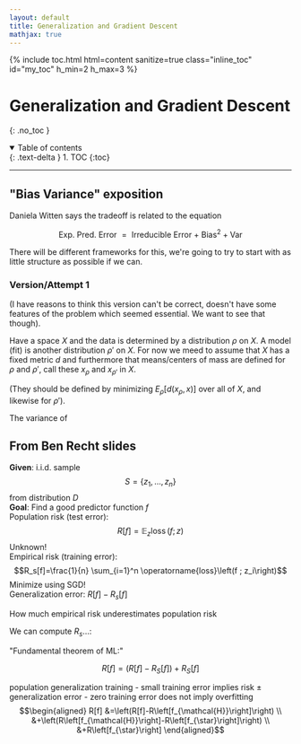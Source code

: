 ```yaml
---
layout: default
title: Generalization and Gradient Descent
mathjax: true
---
```


{% include toc.html html=content sanitize=true class="inline_toc" id="my_toc" h_min=2 h_max=3 %}

# Generalization and Gradient Descent
{: .no_toc }

<details open markdown="block">
  <summary>
    Table of contents
  </summary>
  {: .text-delta }
1. TOC
{:toc}
</details>

---

## "Bias Variance" exposition

Daniela Witten says the tradeoff is related to the equation

$$\text{Exp. Pred. Error }=\text{ Irreducible Error + Bias}^2+ \text{Var}$$

There will be different frameworks for this, we're going to try to start with as little structure as possible if we can.

### Version/Attempt 1

(I have reasons to think this version can't be correct, doesn't have some features of the problem which seemed essential. We want to see that though).

Have a space $X$ and the data is determined by a distribution $\rho$ on $X$. A model (fit) is another distribution $\rho'$ on $X$. For now we meed to assume that $X$ has a fixed metric $d$ and furthermore that means/centers of mass are defined for $\rho$ and $\rho'$, call these $x_{\rho}$ and $x_{\rho'}$ in $X$.

(They should be defined by minimizing $E_{\rho}[d(x_{\rho}, x)]$ over all of $X$, and likewise for $\rho'$).

The variance of

## From Ben Recht slides

**Given**: i.i.d. sample $$S=\left\{z_1, \ldots, z_n\right\}$$ from distribution $D$\
**Goal**: Find a good predictor function $f$\
Population risk (test error): $$R[f]=\mathbb{E}_z \operatorname{loss}(f ; z)$$ Unknown!\
Empirical risk (training error): $$R_s[f]=\frac{1}{n} \sum_{i=1}^n \operatorname{loss}\left(f ; z_i\right)$$ Minimize using SGD!\
Generalization error: $R[f]-R_s[f]$

How much empirical risk underestimates population risk

We can compute $R_s \ldots$:

"Fundamental theorem of ML:"

$$R[f]=\left(R[f]-R_S[f]\right)+R_S[f]$$

population generalization training - small training error implies risk ± generalization error - zero training error does not imply overfitting $$\begin{aligned}
R[f] &=\left(R[f]-R\left[f_{\mathcal{H}}\right]\right) \\
&+\left(R\left[f_{\mathcal{H}}\right]-R\left[f_{\star}\right]\right) \\
&+R\left[f_{\star}\right]
\end{aligned}$$
